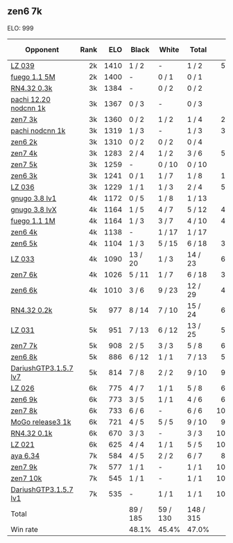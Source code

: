 ## zen6 7k ##

ELO: 999

Opponent | Rank | ELO | Black | White | Total | Win rate
---------|-----:|----:|-------|-------|-------|-------:
[LZ 039](LZ%20039.md) | 2k | 1410 | 1 / 2 | - | 1 / 2 | 50.0%
[fuego 1.1 5M](fuego%201.1%205M.md) | 2k | 1400 | - | 0 / 1 | 0 / 1 | 0.0%
[RN4.32 0.3k](RN4.32%200.3k.md) | 3k | 1384 | - | 0 / 2 | 0 / 2 | 0.0%
[pachi 12.20 nodcnn 1k](pachi%2012.20%20nodcnn%201k.md) | 3k | 1367 | 0 / 3 | - | 0 / 3 | 0.0%
[zen7 3k](zen7%203k.md) | 3k | 1360 | 0 / 2 | 1 / 2 | 1 / 4 | 25.0%
[pachi nodcnn 1k](pachi%20nodcnn%201k.md) | 3k | 1319 | 1 / 3 | - | 1 / 3 | 33.3%
[zen6 2k](zen6%202k.md) | 3k | 1310 | 0 / 2 | 0 / 2 | 0 / 4 | 0.0%
[zen7 4k](zen7%204k.md) | 3k | 1283 | 2 / 4 | 1 / 2 | 3 / 6 | 50.0%
[zen7 5k](zen7%205k.md) | 3k | 1259 | - | 0 / 10 | 0 / 10 | 0.0%
[zen6 3k](zen6%203k.md) | 3k | 1241 | 0 / 1 | 1 / 7 | 1 / 8 | 12.5%
[LZ 036](LZ%20036.md) | 3k | 1229 | 1 / 1 | 1 / 3 | 2 / 4 | 50.0%
[gnugo 3.8 lv1](gnugo%203.8%20lv1.md) | 4k | 1172 | 0 / 5 | 1 / 8 | 1 / 13 | 7.7%
[gnugo 3.8 lvX](gnugo%203.8%20lvX.md) | 4k | 1164 | 1 / 5 | 4 / 7 | 5 / 12 | 41.7%
[fuego 1.1 1M](fuego%201.1%201M.md) | 4k | 1164 | 1 / 3 | 3 / 7 | 4 / 10 | 40.0%
[zen6 4k](zen6%204k.md) | 4k | 1138 | - | 1 / 17 | 1 / 17 | 5.9%
[zen6 5k](zen6%205k.md) | 4k | 1104 | 1 / 3 | 5 / 15 | 6 / 18 | 33.3%
[LZ 033](LZ%20033.md) | 4k | 1090 | 13 / 20 | 1 / 3 | 14 / 23 | 60.9%
[zen7 6k](zen7%206k.md) | 4k | 1026 | 5 / 11 | 1 / 7 | 6 / 18 | 33.3%
[zen6 6k](zen6%206k.md) | 4k | 1010 | 3 / 6 | 9 / 23 | 12 / 29 | 41.4%
[RN4.32 0.2k](RN4.32%200.2k.md) | 5k | 977 | 8 / 14 | 7 / 10 | 15 / 24 | 62.5%
[LZ 031](LZ%20031.md) | 5k | 951 | 7 / 13 | 6 / 12 | 13 / 25 | 52.0%
[zen7 7k](zen7%207k.md) | 5k | 908 | 2 / 5 | 3 / 3 | 5 / 8 | 62.5%
[zen6 8k](zen6%208k.md) | 5k | 886 | 6 / 12 | 1 / 1 | 7 / 13 | 53.8%
[DariushGTP3.1.5.7 lv7](DariushGTP3.1.5.7%20lv7.md) | 5k | 814 | 7 / 8 | 2 / 2 | 9 / 10 | 90.0%
[LZ 026](LZ%20026.md) | 6k | 775 | 4 / 7 | 1 / 1 | 5 / 8 | 62.5%
[zen6 9k](zen6%209k.md) | 6k | 773 | 3 / 5 | 1 / 1 | 4 / 6 | 66.7%
[zen7 8k](zen7%208k.md) | 6k | 733 | 6 / 6 | - | 6 / 6 | 100.0%
[MoGo release3 1k](MoGo%20release3%201k.md) | 6k | 721 | 4 / 5 | 5 / 5 | 9 / 10 | 90.0%
[RN4.32 0.1k](RN4.32%200.1k.md) | 6k | 670 | 3 / 3 | - | 3 / 3 | 100.0%
[LZ 021](LZ%20021.md) | 6k | 625 | 4 / 4 | 1 / 1 | 5 / 5 | 100.0%
[aya 6.34](aya%206.34.md) | 7k | 584 | 4 / 5 | 2 / 2 | 6 / 7 | 85.7%
[zen7 9k](zen7%209k.md) | 7k | 577 | 1 / 1 | - | 1 / 1 | 100.0%
[zen7 10k](zen7%2010k.md) | 7k | 545 | 1 / 1 | - | 1 / 1 | 100.0%
[DariushGTP3.1.5.7 lv1](DariushGTP3.1.5.7%20lv1.md) | 7k | 535 | - | 1 / 1 | 1 / 1 | 100.0%
Total | | | 89 / 185 | 59 / 130 | 148 / 315 | 
Win rate| | | 48.1% | 45.4% | 47.0% | 
